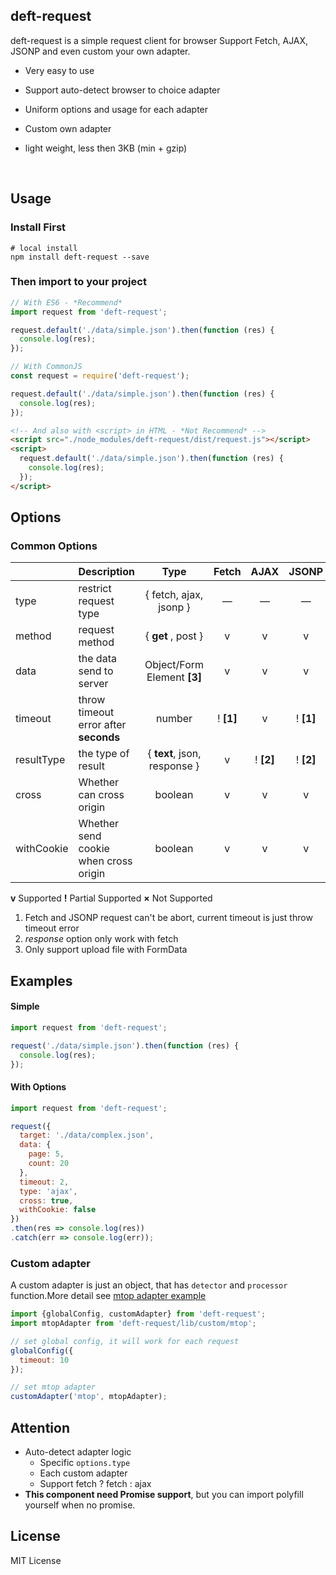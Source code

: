 ## deft-request
deft-request is a simple request client for browser
Support Fetch, AJAX, JSONP and even custom your own adapter.

- Very easy to use

- Support auto-detect browser to choice adapter

- Uniform options and usage for each adapter

- Custom own adapter

- light weight, less then 3KB (min + gzip)

  ​


## Usage

### Install First

```shell
# local install
npm install deft-request --save
```



### Then import to your project

```javascript
// With ES6 - *Recommend*
import request from 'deft-request';

request.default('./data/simple.json').then(function (res) {
  console.log(res);
});
```

```javascript
// With CommonJS
const request = require('deft-request');

request.default('./data/simple.json').then(function (res) {
  console.log(res);
});
```

```html
<!-- And also with <script> in HTML - *Not Recommend* -->
<script src="./node_modules/deft-request/dist/request.js"></script>
<script>
  request.default('./data/simple.json').then(function (res) {
    console.log(res);
  });
</script>
```



## Options

### Common Options

|            | Description                           |             Type             |   Fetch   |   AJAX    |   JSONP   |
| ---------- | :------------------------------------ | :--------------------------: | :-------: | :-------: | :-------: |
| type       | restrict request type                 |    { fetch, ajax, jsonp }    |     —     |     —     |     —     |
| method     | request method                        |      { **get** , post }      |     v     |     v     |     v     |
| data       | the data send to server               | Object/Form Element **[3]**  |     v     |     v     |     v     |
| timeout    | throw timeout error after **seconds** |            number            | ! **[1]** |     v     | ! **[1]** |
| resultType | the type of result                    | { **text**, json, response } |     v     | ! **[2]** | ! **[2]** |
| cross      | Whether can cross origin              |           boolean            |     v     |     v     |     v     |
| withCookie | Whether send cookie when cross origin |           boolean            |     v     |     v     |     v     |

**v**  Supported      **!** Partial Supported      **×** Not Supported

1. Fetch and JSONP request can't be abort, current timeout is just throw timeout error
2. *response* option only work with fetch
3. Only support upload file with FormData



## Examples

#### Simple

```javascript
import request from 'deft-request';

request('./data/simple.json').then(function (res) {
  console.log(res);
});
```



#### With Options

```javascript
import request from 'deft-request';

request({
  target: './data/complex.json',
  data: {
    page: 5,
    count: 20
  },
  timeout: 2, 
  type: 'ajax',
  cross: true,
  withCookie: false
})
.then(res => console.log(res))
.catch(err => console.log(err));
```



### Custom adapter

A custom adapter is just an object, that has `detector` and `processor` function.More detail see [mtop adapter example](https://github.com/Joker-Jelly/deft-request/blob/master/lib/custom/mtop.js)

```javascript
import {globalConfig, customAdapter} from 'deft-request';
import mtopAdapter from 'deft-request/lib/custom/mtop';

// set global config, it will work for each request
globalConfig({
  timeout: 10
});

// set mtop adapter
customAdapter('mtop', mtopAdapter);
```



## Attention

- Auto-detect adapter logic
  - Specific `options.type`
  - Each custom adapter
  - Support fetch ? fetch : ajax
- **This component need Promise support**, but you can import polyfill yourself when no promise.



## License

MIT License